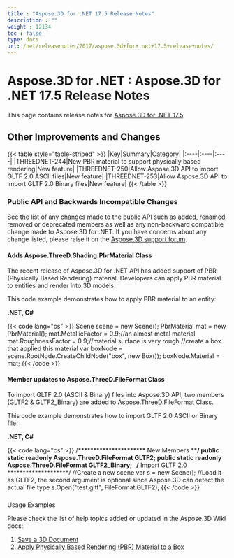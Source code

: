 ```yaml
---
title : "Aspose.3D for .NET 17.5 Release Notes" 
description : "" 
weight : 12134 
toc : false
type: docs
url: /net/releasenotes/2017/aspose.3d+for+.net+17.5+release+notes/
---
```


# Aspose.3D for .NET : Aspose.3D for .NET 17.5 Release Notes


This page contains release notes for [Aspose.3D for .NET 17.5](https://www.nuget.org/packages/Aspose.3D/17.5.0).

## Other Improvements and Changes

{{< table style="table-striped" >}}
|Key|Summary|Category|
|:----|:----|:----|
|THREEDNET-244|New PBR material to support physically based rendering|New feature|
|THREEDNET-250|Allow Aspose.3D API to import GLTF 2.0 ASCII files|New feature|
|THREEDNET-253|Allow Aspose.3D API to import GLTF 2.0 Binary files|New feature|
{{< /table >}}

### Public API and Backwards Incompatible Changes

See the list of any changes made to the public API such as added, renamed, removed or deprecated members as well as any non-backward compatible change made to Aspose.3D for .NET. If you have concerns about any change listed, please raise it on the [Aspose.3D support forum](http://www.aspose.com/community/forums/aspose.3d-product-family/535/showforum.aspx).

#### Adds Aspose.ThreeD.Shading.PbrMaterial Class

The recent release of Aspose.3D for .NET API has added support of PBR (Physically Based Rendering) material. Developers can apply PBR material to entities and render into 3D models.

This code example demonstrates how to apply PBR material to an entity:

**.NET, C#**

{{< code lang="cs" >}}
Scene scene = new Scene();
PbrMaterial mat = new PbrMaterial();
mat.MetallicFactor = 0.9;//an almost metal material
mat.RoughnessFactor = 0.9;//material surface is very rough
//create a box that applied this material
var boxNode = scene.RootNode.CreateChildNode("box", new Box());
boxNode.Material = mat;
{{< /code >}}

#### Member updates to Aspose.ThreeD.FileFormat Class

To import GLTF 2.0 (ASCII & Binary) files into Aspose.3D API, two members (GLTF2 & GLTF2\_Binary) are added to Aspose.ThreeD.FileFormat Class.

This code example demonstrates how to import GLTF 2.0 ASCII or Binary file:

**.NET, C#**

{{< code lang="cs" >}}
/********************** New Members **********************/
public static readonly Aspose.ThreeD.FileFormat GLTF2;
public static readonly Aspose.ThreeD.FileFormat GLTF2_Binary;
 
/******************** Import GLTF 2.0 ********************/
//Create a new scene
var s = new Scene();
//Load it as GLTF2, the second argument is optional since Aspose.3D can detect the actual file type
s.Open("test.gltf", FileFormat.GLTF2);
{{< /code >}}

###   
Usage Examples

Please check the list of help topics added or updated in the Aspose.3D Wiki docs:

1.  [Save a 3D Document](https://docs2.aspose.com/3d/net/developerguide/cr-ld-sv/save+a+3d+document)
2.  [Apply Physically Based Rendering (PBR) Material to a Box](https://docs2.aspose.com/3d/net/developerguide/geometry/set+up+normals+or+uv+on+the+cube+and+add+material+to+3d+entities#setupnormalsoruvonthecubeandaddmaterialto3dentities-applyphysicallybasedrendering(pbr)MaterialtoaBox)

